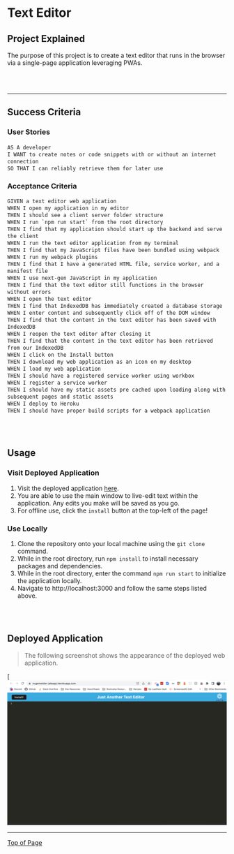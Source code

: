 # Text Editor

## Project Explained
The purpose of this project is to create a text editor that runs in the browser via a single-page application leveraging PWAs.

<br></br>

---

## Success Criteria

### User Stories
```
AS A developer
I WANT to create notes or code snippets with or without an internet connection
SO THAT I can reliably retrieve them for later use

```
### Acceptance Criteria
```
GIVEN a text editor web application
WHEN I open my application in my editor
THEN I should see a client server folder structure
WHEN I run `npm run start` from the root directory
THEN I find that my application should start up the backend and serve the client
WHEN I run the text editor application from my terminal
THEN I find that my JavaScript files have been bundled using webpack
WHEN I run my webpack plugins
THEN I find that I have a generated HTML file, service worker, and a manifest file
WHEN I use next-gen JavaScript in my application
THEN I find that the text editor still functions in the browser without errors
WHEN I open the text editor
THEN I find that IndexedDB has immediately created a database storage
WHEN I enter content and subsequently click off of the DOM window
THEN I find that the content in the text editor has been saved with IndexedDB
WHEN I reopen the text editor after closing it
THEN I find that the content in the text editor has been retrieved from our IndexedDB
WHEN I click on the Install button
THEN I download my web application as an icon on my desktop
WHEN I load my web application
THEN I should have a registered service worker using workbox
WHEN I register a service worker
THEN I should have my static assets pre cached upon loading along with subsequent pages and static assets
WHEN I deploy to Heroku
THEN I should have proper build scripts for a webpack application

```

<br></br>

## Usage

### Visit Deployed Application
1. Visit the deployed application [here](https://nugemeister-jateapp.herokuapp.com/).
2. You are able to use the main window to live-edit text within the application. Any edits you make will be saved as you go.
3. For offline use, click the `install` button at the top-left of the page!

### Use Locally
1. Clone the repository onto your local machine using the `git clone` command.
2. While in the root directory, run `npm install` to install necessary packages and dependencies.
3. While in the root directory, enter the command `npm run start` to initialize the application locally.
4. Navigate to http://localhost:3000 and follow the same steps listed above.

<br></br>
## Deployed Application
> The following screenshot shows the appearance of the deployed web application.

[![Application Preview](client/src/images/jate-application-screenshot.png)

---

[Top of Page](#text-editor)